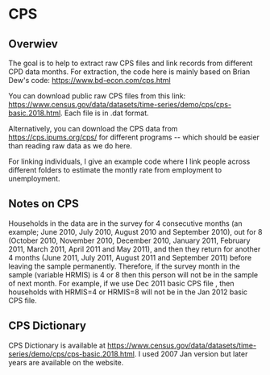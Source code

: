 # CPS


## Overwiev

The goal is to help to extract raw CPS files and link records from different CPD data months. 
For extraction, the code here is mainly based on Brian Dew's code: https://www.bd-econ.com/cps.html

You can download public raw CPS files from this link: https://www.census.gov/data/datasets/time-series/demo/cps/cps-basic.2018.html. Each file is in .dat format. 

Alternatively, you can download the CPS data from https://cps.ipums.org/cps/ for different programs -- which should be easier than reading raw data as we do here. 

For linking individuals, I give an example code where I link people across different folders to estimate the montly rate from employment to unemployment. 

## Notes on CPS

Households in the data are in the survey for 4 consecutive months (an example; June 2010, July 2010, August 2010 and September 2010), out for 8 (October 2010, November 2010, December 2010, January 2011, February 2011, March 2011, April 2011 and May 2011), and then they return for another 4 months (June 2011, July 2011, August 2011 and September 2011) before leaving the sample permanently. Therefore, if the survey month in the sample (variable HRMIS) is 4 or 8 then this person will not be in the sample of next month. For example, if we use Dec 2011 basic CPS file , then households with HRMIS=4 or HRMIS=8 will not be in the Jan 2012 basic CPS file.

## CPS Dictionary

CPS Dictionary is available at https://www.census.gov/data/datasets/time-series/demo/cps/cps-basic.2018.html. I used 2007 Jan version but later years are available on the website. 



